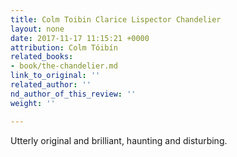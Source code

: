```yaml
---
title: Colm Toibin Clarice Lispector Chandelier
layout: none
date: 2017-11-17 11:15:21 +0000
attribution: Colm Tóibín
related_books:
- book/the-chandelier.md
link_to_original: ''
related_author: ''
nd_author_of_this_review: ''
weight: ''

---
```

Utterly original and brilliant, haunting and disturbing.